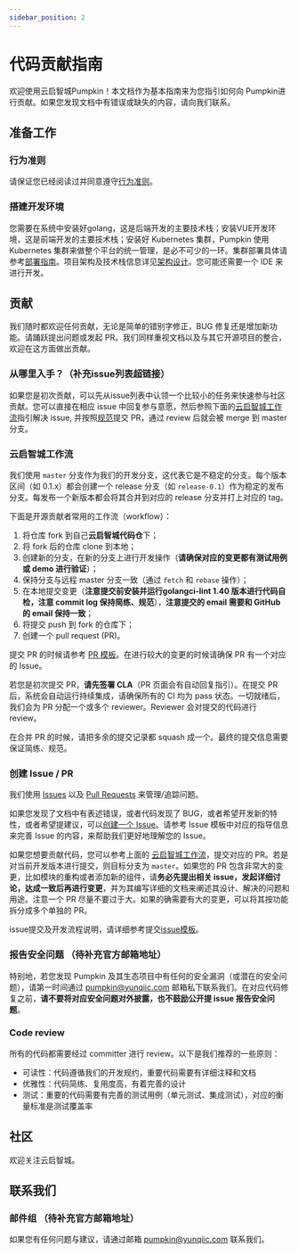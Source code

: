 ```yaml
---
sidebar_position: 2
---
```


# 代码贡献指南

欢迎使用云启智城Pumpkin！本文档作为基本指南来为您指引如何向 Pumpkin进行贡献。如果您发现文档中有错误或缺失的内容，请向我们联系。

## 准备工作

### 行为准则

请保证您已经阅读过并同意遵守[行为准则](./code_of_conduct.md)。

### 搭建开发环境

您需要在系统中安装好golang，这是后端开发的主要技术栈；安装VUE开发环境，这是前端开发的主要技术栈；安装好 Kubernetes 集群，Pumpkin 使用 Kubernetes 集群来做整个平台的统一管理，是必不可少的一环。集群部署具体请参考[部署指南](../deployment/kubernetes.md)。项目架构及技术栈信息详见[架构设计](../develop/arch.md)。您可能还需要一个 IDE 来进行开发。

## 贡献

我们随时都欢迎任何贡献，无论是简单的错别字修正，BUG 修复还是增加新功能。请踊跃提出问题或发起 PR。我们同样重视文档以及与其它开源项目的整合，欢迎在这方面做出贡献。


### 从哪里入手？（补充issue列表超链接）

如果您是初次贡献，可以先从issue列表中认领一个比较小的任务来快速参与社区贡献。您可以直接在相应 issue 中回复参与意愿，然后参照下面的[云启智城工作流](#工作流)指引解决 issue, 并按照[规范](./pr-template.md)提交 PR，通过 review 后就会被 merge 到 master 分支。

### <span id="工作流">云启智城工作流</span>

我们使用 `master` 分支作为我们的开发分支，这代表它是不稳定的分支。每个版本区间（如 0.1.x）都会创建一个 release 分支（如 `release-0.1`）作为稳定的发布分支。每发布一个新版本都会将其合并到对应的 release 分支并打上对应的 tag。

下面是开源贡献者常用的工作流（workflow）：

1. 将仓库 fork 到自己**云启智城代码仓**下；
2. 将 fork 后的仓库 clone 到本地；
3. 创建新的分支，在新的分支上进行开发操作（**请确保对应的变更都有测试用例或 demo 进行验证**）；
4. 保持分支与远程 master 分支一致（通过 `fetch` 和 `rebase` 操作）；
5. 在本地提交变更（**注意提交前安装并运行golangci-lint 1.40 版本进行代码自检，注意 commit log 保持简练、规范**），**注意提交的 email 需要和 GitHub 的 email 保持一致**；
6. 将提交 push 到 fork 的仓库下；
7. 创建一个 pull request (PR)。

提交 PR 的时候请参考 [PR 模板](./pr-template.md)。在进行较大的变更的时候请确保 PR 有一个对应的 Issue。

若您是初次提交 PR，**请先签署 CLA**（PR 页面会有自动回复指引）。在提交 PR 后，系统会自动运行持续集成，请确保所有的 CI 均为 pass 状态。一切就绪后，我们会为 PR 分配一个或多个 reviewer。Reviewer 会对提交的代码进行 review。

在合并 PR 的时候，请把多余的提交记录都 squash 成一个。最终的提交信息需要保证简练、规范。

### 创建 Issue / PR 

我们使用 [Issues](https://git.yunqiic.com/Yunqiic/pumpkin/issues) 以及 [Pull Requests](https://git.yunqiic.com/Yunqiic/pumpkin/pulls) 来管理/追踪问题。

如果您发现了文档中有表述错误，或者代码发现了 BUG，或者希望开发新的特性，或者希望提建议，可以[创建一个 Issue](https://git.yunqiic.com/Yunqiic/pumpkin/issues/new)。请参考 Issue 模板中对应的指导信息来完善 Issue 的内容，来帮助我们更好地理解您的 Issue。

如果您想要贡献代码，您可以参考上面的 [云启智城工作流](#工作流)，提交对应的 PR。若是对当前开发版本进行提交，则目标分支为 `master`。如果您的 PR 包含非常大的变更，比如模块的重构或者添加新的组件，请**务必先提出相关 issue，发起详细讨论，达成一致后再进行变更**，并为其编写详细的文档来阐述其设计、解决的问题和用途。注意一个 PR 尽量不要过于大。如果的确需要有大的变更，可以将其按功能拆分成多个单独的 PR。

issue提交及开发流程说明，请详细参考提交[issue模板](./issue-temp-and-dev-process.md)。

### 报告安全问题 （待补充官方邮箱地址）

特别地，若您发现 Pumpkin 及其生态项目中有任何的安全漏洞（或潜在的安全问题），请第一时间通过 [pumpkin@yunqiic.com](mailto:pumpkin@yunqiic.com) 邮箱私下联系我们。在对应代码修复之前，**请不要将对应安全问题对外披露，也不鼓励公开提 issue 报告安全问题**。

### Code review

所有的代码都需要经过 committer 进行 review。以下是我们推荐的一些原则：

- 可读性：代码遵循我们的开发规约，重要代码需要有详细注释和文档
- 优雅性：代码简练、复用度高，有着完善的设计
- 测试：重要的代码需要有完善的测试用例（单元测试、集成测试），对应的衡量标准是测试覆盖率

## 社区

欢迎关注云启智城。

## 联系我们

### 邮件组 （待补充官方邮箱地址）

如果您有任何问题与建议，请通过邮箱 [pumpkin@yunqiic.com](mailto:pumpkin@yunqiic.com) 联系我们。